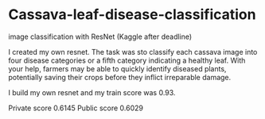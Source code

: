 # Cassava-leaf-disease-classification
image classification with ResNet (Kaggle after deadline)

I created my own resnet.
The task was sto classify each cassava image into four disease categories or a fifth category indicating a healthy leaf. With your help, farmers may be able to quickly identify diseased plants, potentially saving their crops before they inflict irreparable damage.

I build my own resnet and my train score was 0.93.

Private score 0.6145 Public score 0.6029
